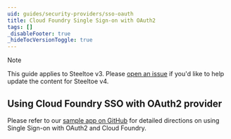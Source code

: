 ```yaml
---
uid: guides/security-providers/sso-oauth
title: Cloud Foundry Single Sign-on with OAuth2
tags: []
_disableFooter: true
_hideTocVersionToggle: true
---
```


> [!NOTE]
> This guide applies to Steeltoe v3. Please [open an issue](https://github.com/SteeltoeOSS/Documentation/issues/new/choose) if you'd like to help update the content for Steeltoe v4.

## Using Cloud Foundry SSO with OAuth2 provider

Please refer to our [sample app on GitHub](https://github.com/SteeltoeOSS/Samples/tree/3.x/Security/src/CloudFoundrySingleSignon) for detailed directions on using Single Sign-on with OAuth2 and Cloud Foundry.
